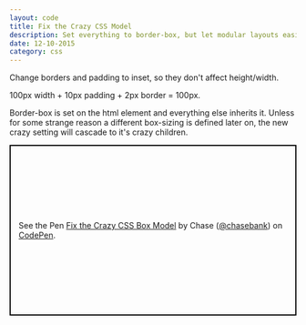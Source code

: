 ```yaml
---
layout: code
title: Fix the Crazy CSS Model
description: Set everything to border-box, but let modular layouts easily overwrite it.
date: 12-10-2015
category: css
---
```


Change borders and padding to inset, so they don't affect height/width.

100px width + 10px padding + 2px border = 100px.

Border-box is set on the html element and everything else inherits it. Unless for some strange reason a different box-sizing is defined later on, the new crazy setting will cascade to it's crazy children.

<p class="codepen" data-height="300" data-theme-id="21051" data-default-tab="css" data-user="chasebank" data-slug-hash="JbWBzQ" data-editable="true" style="height: 300px; box-sizing: border-box; display: flex; align-items: center; justify-content: center; border: 2px solid black; margin: 1em 0; padding: 1em;" data-pen-title="Fix the Crazy CSS Box Model">
  <span>See the Pen <a href="https://codepen.io/chasebank/pen/JbWBzQ/">
  Fix the Crazy CSS Box Model</a> by Chase (<a href="https://codepen.io/chasebank">@chasebank</a>)
  on <a href="https://codepen.io">CodePen</a>.</span>
</p>
